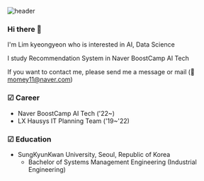 ![header](https://capsule-render.vercel.app/api?type=cylinder&color=auto&height=100&section=header&text=KyeongYeon&fontSize=30&animation=blink)


### Hi there 👋

I'm Lim kyeongyeon who is interested in AI, Data Science

I study Recommendation System in Naver BoostCamp AI Tech

If you want to contact me, please send me a message or mail (📧 momey11@naver.com)

### ☑ Career
- Naver BoostCamp AI Tech ('22~)
- LX Hausys IT Planning Team ('19~'22)

### ☑ Education
- SungKyunKwan University, Seoul, Republic of Korea
  - Bachelor of Systems Management Engineering (Industrial Engineering)

<!--
**readymadelife/readymadelife** is a ✨ _special_ ✨ repository because its `README.md` (this file) appears on your GitHub profile.

Here are some ideas to get you started:

- 🔭 I’m currently working on ...
- 🌱 I’m currently learning ...
- 👯 I’m looking to collaborate on ...
- 🤔 I’m looking for help with ...
- 💬 Ask me about ...
- 📫 How to reach me: ...
- 😄 Pronouns: ...
- ⚡ Fun fact: ...
-->
